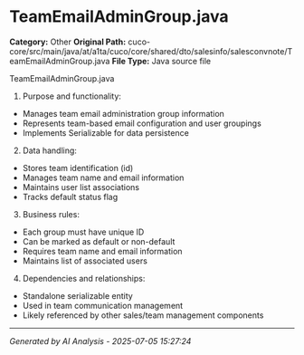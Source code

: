 # TeamEmailAdminGroup.java

**Category:** Other
**Original Path:** cuco-core/src/main/java/at/a1ta/cuco/core/shared/dto/salesinfo/salesconvnote/TeamEmailAdminGroup.java
**File Type:** Java source file

TeamEmailAdminGroup.java
1. Purpose and functionality:
- Manages team email administration group information
- Represents team-based email configuration and user groupings
- Implements Serializable for data persistence

2. Data handling:
- Stores team identification (id)
- Manages team name and email information
- Maintains user list associations
- Tracks default status flag

3. Business rules:
- Each group must have unique ID
- Can be marked as default or non-default
- Requires team name and email information
- Maintains list of associated users

4. Dependencies and relationships:
- Standalone serializable entity
- Used in team communication management
- Likely referenced by other sales/team management components

---
*Generated by AI Analysis - 2025-07-05 15:27:24*
